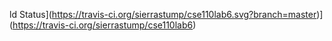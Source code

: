 ld Status](https://travis-ci.org/sierrastump/cse110lab6.svg?branch=master)](https://travis-ci.org/sierrastump/cse110lab6)
